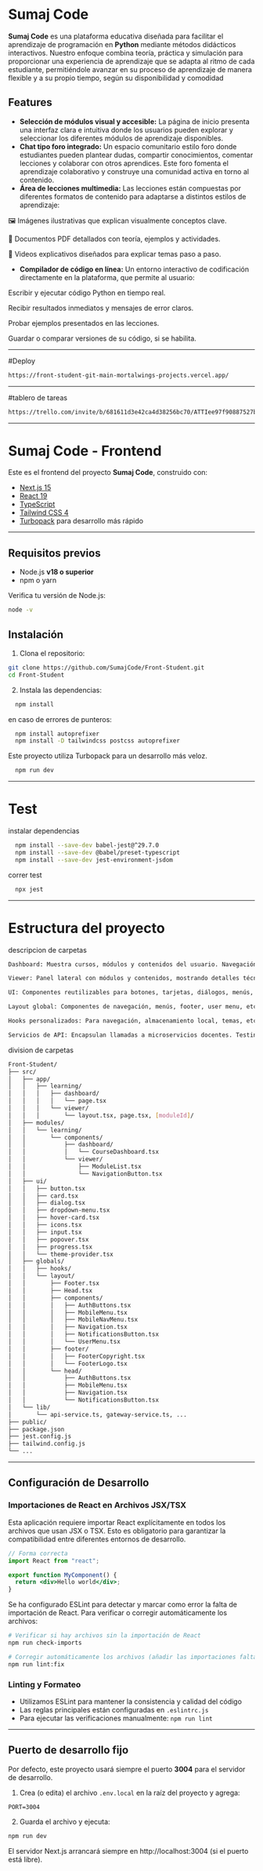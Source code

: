 # Sumaj Code

**Sumaj Code** es una plataforma educativa diseñada para facilitar el aprendizaje de programación en **Python** mediante métodos didácticos interactivos. Nuestro enfoque combina teoría, práctica y simulación para proporcionar una experiencia de aprendizaje que se adapta al ritmo de cada estudiante, permitiéndole avanzar en su proceso de aprendizaje de manera flexible y a su propio tiempo, según su disponibilidad y comodidad

## Features

- **Selección de módulos visual y accesible:**
La página de inicio presenta una interfaz clara e intuitiva donde los usuarios pueden explorar y seleccionar los diferentes módulos de aprendizaje disponibles.
- **Chat tipo foro integrado:**
Un espacio comunitario estilo foro donde estudiantes pueden plantear dudas, compartir conocimientos, comentar lecciones y colaborar con otros aprendices. Este foro fomenta el aprendizaje colaborativo y construye una comunidad activa en torno al contenido.
- **Área de lecciones multimedia:**
Las lecciones están compuestas por diferentes formatos de contenido para adaptarse a distintos estilos de aprendizaje:

🖼️ Imágenes ilustrativas que explican visualmente conceptos clave.

📄 Documentos PDF detallados con teoría, ejemplos y actividades.

🎥 Videos explicativos diseñados para explicar temas paso a paso.
- **Compilador de código en línea:**
Un entorno interactivo de codificación directamente en la plataforma, que permite al usuario:

Escribir y ejecutar código Python en tiempo real.

Recibir resultados inmediatos y mensajes de error claros.

Probar ejemplos presentados en las lecciones.

Guardar o comparar versiones de su código, si se habilita.

---

#Deploy
```bash
https://front-student-git-main-mortalwings-projects.vercel.app/
```

---

#tablero de tareas
```bash
https://trello.com/invite/b/681611d3e42ca4d38256bc70/ATTIee97f90887527b6624129cc054cccf5f75A69B1D/plataorm-for-pograming-gensoft
```

---

# Sumaj Code - Frontend

Este es el frontend del proyecto **Sumaj Code**, construido con:

- [Next.js 15](https://nextjs.org/)
- [React 19](https://react.dev/)
- [TypeScript](https://www.typescriptlang.org/)
- [Tailwind CSS 4](https://tailwindcss.com/)
- [Turbopack](https://turbo.build/pack) para desarrollo más rápido

---

## Requisitos previos

- Node.js **v18 o superior**
- npm o yarn

Verifica tu versión de Node.js:

```bash
node -v
```
## Instalación

1. Clona el repositorio:
```bash
git clone https://github.com/SumajCode/Front-Student.git
cd Front-Student
```

2. Instala las dependencias:
```bash
  npm install
```

en caso de errores de punteros:
```bash
  npm install autoprefixer
  npm install -D tailwindcss postcss autoprefixer
```

Este proyecto utiliza Turbopack para un desarrollo más veloz.

```bash
  npm run dev

```

---

# Test

instalar dependencias
```bash
  npm install --save-dev babel-jest@^29.7.0
  npm install --save-dev @babel/preset-typescript
  npm install --save-dev jest-environment-jsdom
```

correr test
```bash
  npx jest
```

---

# Estructura del proyecto

descripcion de carpetas

```bash
Dashboard: Muestra cursos, módulos y contenidos del usuario. Navegación al viewer de cada contenido.

Viewer: Panel lateral con módulos y contenidos, mostrando detalles técnicos (puntos, reglas, funciones requeridas, etc).

UI: Componentes reutilizables para botones, tarjetas, diálogos, menús, inputs, iconos, etc.

Layout global: Componentes de navegación, menús, footer, user menu, etc.

Hooks personalizados: Para navegación, almacenamiento local, temas, etc.

Servicios de API: Encapsulan llamadas a microservicios docentes. Testing: Configuración con Jest y Testing Library. Tests ubicados en src/app/_tests_/ y subcarpetas.
```

division de carpetas

```bash
Front-Student/
├── src/
│   ├── app/
│   │   ├── learning/
│   │   │   ├── dashboard/
│   │   │   │   └── page.tsx
│   │   │   └── viewer/
│   │   │       └── layout.tsx, page.tsx, [moduleId]/
│   ├── modules/
│   │   └── learning/
│   │       └── components/
│   │           ├── dashboard/
│   │           │   └── CourseDashboard.tsx
│   │           └── viewer/
│   │               ├── ModuleList.tsx
│   │               └── NavigationButton.tsx
│   ├── ui/
│   │   ├── button.tsx
│   │   ├── card.tsx
│   │   ├── dialog.tsx
│   │   ├── dropdown-menu.tsx
│   │   ├── hover-card.tsx
│   │   ├── icons.tsx
│   │   ├── input.tsx
│   │   ├── popover.tsx
│   │   ├── progress.tsx
│   │   └── theme-provider.tsx
│   ├── globals/
│   │   ├── hooks/
│   │   └── layout/
│   │       ├── Footer.tsx
│   │       ├── Head.tsx
│   │       ├── components/
│   │       │   ├── AuthButtons.tsx
│   │       │   ├── MobileMenu.tsx
│   │       │   ├── MobileNavMenu.tsx
│   │       │   ├── Navigation.tsx
│   │       │   ├── NotificationsButton.tsx
│   │       │   └── UserMenu.tsx
│   │       ├── footer/
│   │       │   ├── FooterCopyright.tsx
│   │       │   └── FooterLogo.tsx
│   │       └── head/
│   │           ├── AuthButtons.tsx
│   │           ├── MobileMenu.tsx
│   │           ├── Navigation.tsx
│   │           └── NotificationsButton.tsx
│   └── lib/
│       └── api-service.ts, gateway-service.ts, ...
├── public/
├── package.json
├── jest.config.js
├── tailwind.config.js
└── ...
```

---

## Configuración de Desarrollo

### Importaciones de React en Archivos JSX/TSX

Esta aplicación requiere importar React explícitamente en todos los archivos que usan JSX o TSX. Esto es obligatorio para garantizar la compatibilidad entre diferentes entornos de desarrollo.

```jsx
// Forma correcta
import React from "react";

export function MyComponent() {
  return <div>Hello world</div>;
}
```

Se ha configurado ESLint para detectar y marcar como error la falta de importación de React. Para verificar o corregir automáticamente los archivos:

```bash
# Verificar si hay archivos sin la importación de React
npm run check-imports

# Corregir automáticamente los archivos (añadir las importaciones faltantes)
npm run lint:fix
```

### Linting y Formateo

- Utilizamos ESLint para mantener la consistencia y calidad del código
- Las reglas principales están configuradas en `.eslintrc.js`
- Para ejecutar las verificaciones manualmente: `npm run lint`

---

## Puerto de desarrollo fijo

Por defecto, este proyecto usará siempre el puerto **3004** para el servidor de desarrollo.

1. Crea (o edita) el archivo `.env.local` en la raíz del proyecto y agrega:

```
PORT=3004
```

2. Guarda el archivo y ejecuta:

```bash
npm run dev
```

El servidor Next.js arrancará siempre en http://localhost:3004 (si el puerto está libre).
